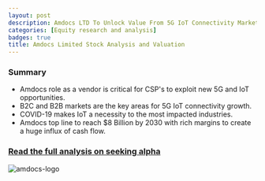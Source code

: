 ```yaml
---
layout: post
description: Amdocs LTD To Unlock Value From 5G IoT Connectivity Market.
categories: [Equity research and analysis] 
badges: true
title: Amdocs Limited Stock Analysis and Valuation
---
```



### Summary
- Amdocs role as a vendor is critical for CSP's to exploit new 5G and IoT opportunities.
- B2C and B2B markets are the key areas for 5G IoT connectivity growth.
- COVID-19 makes IoT a necessity to the most impacted industries.
- Amdocs top line to reach $8 Billion by 2030 with rich margins to create a huge influx of cash flow.

### [Read the full analysis on seeking alpha](https://seekingalpha.com/instablog/52414763-mbarak-j-abubakar/5534113-amdocs-ltd-to-unlock-value-from-5g-iot-connectivity-market)
![amdocs-logo](https://user-images.githubusercontent.com/80532199/172020933-594294f1-e788-4bcd-b863-b69f069aca28.png)
